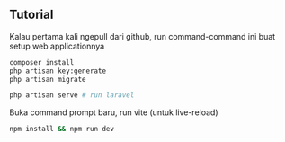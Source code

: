 ## Tutorial

Kalau pertama kali ngepull dari github, run command-command ini buat setup web applicationnya

```bash
composer install
php artisan key:generate
php artisan migrate

php artisan serve # run laravel
```

Buka command prompt baru, run vite (untuk live-reload)
```bash
npm install && npm run dev
```